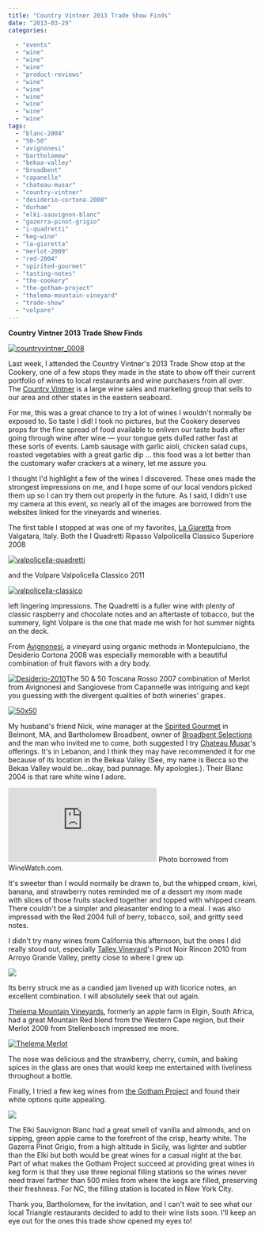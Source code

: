 ```yaml
---
title: "Country Vintner 2013 Trade Show Finds"
date: "2013-03-29"
categories:
  
  - "events"
  - "wine"
  - "wine"
  - "wine"
  - "product-reviews"
  - "wine"
  - "wine"
  - "wine"
  - "wine"
  - "wine"
  - "wine"
tags:
  - "blanc-2004"
  - "50-50"
  - "avignonesi"
  - "bartholomew"
  - "bekaa-valley"
  - "broadbent"
  - "capanelle"
  - "chateau-musar"
  - "country-vintner"
  - "desiderio-cortona-2008"
  - "durham"
  - "elki-sauvignon-blanc"
  - "gazerra-pinot-grigio"
  - "i-quadretti"
  - "keg-wine"
  - "la-giaretta"
  - "merlot-2009"
  - "red-2004"
  - "spirited-gourmet"
  - "tasting-notes"
  - "the-cookery"
  - "the-gotham-project"
  - "thelema-mountain-vineyard"
  - "trade-show"
  - "volpare"
---
```


**Country Vintner 2013 Trade Show Finds**

[![countryvintner_0008](http://s3.amazonaws.com/thegourmez-wpmedia/2013/03/countryvintner_0008.jpg)](http://www.thegourmez.com/2013/03/country-vintner-2013-trade-show-finds/countryvintner_0008/)

Last week, I attended the Country Vintner's 2013 Trade Show stop at the Cookery, one of a few stops they made in the state to show off their current portfolio of wines to local restaurants and wine purchasers from all over. The [Country Vintner](http://www.countryvintner.com/) is a large wine sales and marketing group that sells to our area and other states in the eastern seaboard.

For me, this was a great chance to try a lot of wines I wouldn't normally be exposed to. So taste I did! I took no pictures, but the Cookery deserves props for the fine spread of food available to enliven our taste buds after going through wine after wine — your tongue gets dulled rather fast at these sorts of events. Lamb sausage with garlic aioli, chicken salad cups, roasted vegetables with a great garlic dip … this food was a lot better than the customary wafer crackers at a winery, let me assure you.

I thought I'd highlight a few of the wines I discovered. These ones made the strongest impressions on me, and I hope some of our local vendors picked them up so I can try them out properly in the future. As I said, I didn't use my camera at this event, so nearly all of the images are borrowed from the websites linked for the vineyards and wineries.

The first table I stopped at was one of my favorites, [La Giaretta](http://www.cantinalagiaretta.com/eng/cantina.php) from Valgatara, Italy. Both the I Quadretti Ripasso Valpolicella Classico Superiore 2008

[![valpolicella-quadretti](http://s3.amazonaws.com/thegourmez-wpmedia/2013/03/valpolicella-quadretti-159x500.jpg)](http://www.thegourmez.com/2013/03/country-vintner-2013-trade-show-finds/valpolicella-quadretti/)

and the Volpare Valpolicella Classico 2011

[![valpolicella-classico](http://s3.amazonaws.com/thegourmez-wpmedia/2013/03/valpolicella-classico.jpg)](http://www.thegourmez.com/2013/03/country-vintner-2013-trade-show-finds/valpolicella-classico/)

left lingering impressions. The Quadretti is a fuller wine with plenty of classic raspberry and chocolate notes and an aftertaste of tobacco, but the summery, light Volpare is the one that made me wish for hot summer nights on the deck.

From [Avignonesi](http://www.avignonesi.it/), a vineyard using organic methods in Montepulciano, the Desiderio Cortona 2008 was especially memorable with a beautiful combination of fruit flavors with a dry body.

[![Desiderio-2010](http://s3.amazonaws.com/thegourmez-wpmedia/2013/03/Desiderio-2010-114x500.png)](http://www.thegourmez.com/2013/03/country-vintner-2013-trade-show-finds/desiderio-2010-2/)The 50 & 50 Toscana Rosso 2007 combination of Merlot from Avignonesi and Sangiovese from Capannelle was intriguing and kept you guessing with the divergent qualities of both wineries' grapes.

[![50x50](http://s3.amazonaws.com/thegourmez-wpmedia/2013/03/50x50-114x500.png)](http://www.thegourmez.com/2013/03/country-vintner-2013-trade-show-finds/50x50-2/)

My husband's friend Nick, wine manager at the [Spirited Gourmet](http://www.thespiritedgourmet.com/) in Belmont, MA, and Bartholomew Broadbent, owner of [Broadbent Selections](http://www.broadbent.com/) and the man who invited me to come, both suggested I try [Chateau Musar](http://www.chateaumusar.com/)'s offerings. It's in Lebanon, and I think they may have recommended it for me because of its location in the Bekaa Valley (See, my name is Becca so the Bekaa Valley would be…okay, bad punnage. My apologies.). Their Blanc 2004 is that rare white wine I adore.




<div class="caption">

![](http://www.winewatch.com/thumb.php?pth=product_images/Chateau_Musar_Blanc.jpg&wdt=200&hgt=200) Photo borrowed from WineWatch.com.</div>


It's sweeter than I would normally be drawn to, but the whipped cream, kiwi, banana, and strawberry notes reminded me of a dessert my mom made with slices of those fruits stacked together and topped with whipped cream. There couldn't be a simpler and pleasanter ending to a meal. I was also impressed with the Red 2004 full of berry, tobacco, soil, and gritty seed notes.

I didn't try many wines from California this afternoon, but the ones I did really stood out, especially [Talley Vineyard](http://www.talleyvineyards.com/)'s Pinot Noir Rincon 2010 from Arroyo Grande Valley, pretty close to where I grew up.

![](http://www.talleyvineyards.com/assets/images/products/pictures/Rincon_Pinotnoir_estate_generic2.png)

Its berry struck me as a candied jam livened up with licorice notes, an excellent combination. I will absolutely seek that out again.

[Thelema Mountain Vineyards](http://www.thelema.co.za/), formerly an apple farm in Elgin, South Africa, had a great Mountain Red blend from the Western Cape region, but their Merlot 2009 from Stellenbosch impressed me more.

[![Thelema Merlot](http://s3.amazonaws.com/thegourmez-wpmedia/2013/03/Thelema-Merlot.jpg)](http://www.thegourmez.com/2013/03/country-vintner-2013-trade-show-finds/thelema-merlot/)

The nose was delicious and the strawberry, cherry, cumin, and baking spices in the glass are ones that would keep me entertained with liveliness throughout a bottle.

Finally, I tried a few keg wines from [the Gotham Project](http://gothamproject.net/) and found their white options quite appealing.

![](http://gothamproject.net/whats-on-tap.jpg)

The Elki Sauvignon Blanc had a great smell of vanilla and almonds, and on sipping, green apple came to the forefront of the crisp, hearty white. The Gazerra Pinot Grigio, from a high altitude in Sicily, was lighter and subtler than the Elki but both would be great wines for a casual night at the bar. Part of what makes the Gotham Project succeed at providing great wines in keg form is that they use three regional filling stations so the wines never need travel farther than 500 miles from where the kegs are filled, preserving their freshness. For NC, the filling station is located in New York City.

Thank you, Bartholomew, for the invitation, and I can't wait to see what our local Triangle restaurants decided to add to their wine lists soon. I'll keep an eye out for the ones this trade show opened my eyes to!
